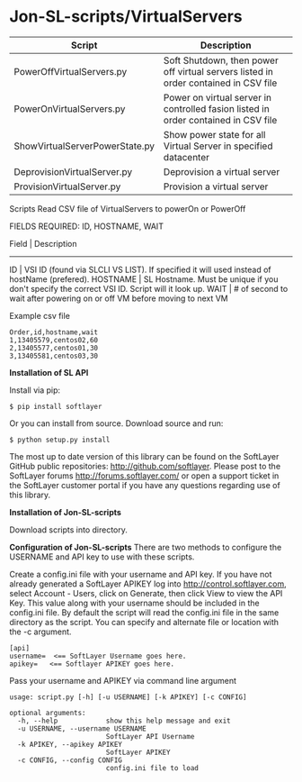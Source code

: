 **Jon-SL-scripts/VirtualServers**
==============

Script | Description
------ | -----------
PowerOffVirtualServers.py| Soft Shutdown, then power off virtual servers listed in order contained in CSV file
PowerOnVirtualServers.py| Power on virtual server in controlled fasion listed in order contained in CSV file
ShowVirtualServerPowerState.py| Show power state for all Virtual Server in specified datacenter
DeprovisionVirtualServer.py| Deprovision a virtual server
ProvisionVirtualServer.py| Provision a virtual server

Scripts Read CSV file of VirtualServers to powerOn or PowerOff

FIELDS REQUIRED: ID, HOSTNAME, WAIT

Field | Description
-----   -----------
ID | VSI ID (found via SLCLI VS LIST). If specified it will used instead of hostName (prefered). 
HOSTNAME | SL Hostname. Must be unique if you don't specify the correct VSI ID.  Script will it look up.
WAIT | # of second to wait after powering on or off VM before moving to next VM

Example csv file
```
Order,id,hostname,wait
1,13405579,centos02,60
2,13405577,centos01,30
3,13405581,centos03,30
```

**Installation of SL API**

Install via pip:
```
$ pip install softlayer
```
Or you can install from source. Download source and run:

```
$ python setup.py install
```
The most up to date version of this library can be found on the SoftLayer GitHub public repositories: http://github.com/softlayer. Please post to the SoftLayer forums http://forums.softlayer.com/ or open a support ticket in the SoftLayer customer portal if you have any questions regarding use of this library.

**Installation of Jon-SL-scripts**

Download scripts into directory.

**Configuration of Jon-SL-scripts**
There are two methods to configure the USERNAME and API key to use with these scripts.


Create a config.ini file with your username and API key.  If you have not already generated a SoftLayer APIKEY log into http://control.softlayer.com, select Account - Users, click on Generate, then click View to view the API Key.  This value along with your username should be included in the config.ini file.  By default the script will read the config.ini file in the same directory as the script.   You can specify and alternate file or location with the -c argument.
```
[api]
username=  <== SoftLayer Username goes here.
apikey=   <== Softlayer APIKEY goes here.
```

Pass your username and APIKEY via command line argument
```
usage: script.py [-h] [-u USERNAME] [-k APIKEY] [-c CONFIG]

optional arguments:
  -h, --help            show this help message and exit
  -u USERNAME, --username USERNAME
                        SoftLayer API Username
  -k APIKEY, --apikey APIKEY
                        SoftLayer APIKEY
  -c CONFIG, --config CONFIG
                        config.ini file to load
```
